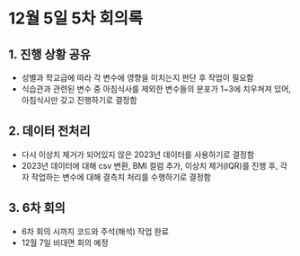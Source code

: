 # 12월 5일 5차 회의록

## 1. 진행 상황 공유

- 성별과 학교급에 따라 각 변수에 영향을 미치는지 판단 후 작업이 필요함
- 식습관과 관련된 변수 중 아침식사를 제외한 변수들의 분포가 1~3에 치우쳐져 있어, 아침식사만 갖고 진행하기로 결정함

## 2. 데이터 전처리

- 다시 이상치 제거가 되어있지 않은 2023년 데이터를 사용하기로 결정함
- 2023년 데이터에 대해 csv 변환, BMI 컬럼 추가, 이상치 제거(IQR)를 진행 후, 각자 작업하는 변수에 대해 결측치 처리를 수행하기로 결정함

## 3. 6차 회의

- 6차 회의 시까지 코드와 주석(해석) 작업 완료
- 12월 7일 비대면 회의 예정